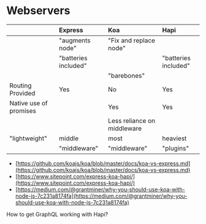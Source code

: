 # Webservers



|  | Express | Koa | Hapi |
| :--- | :--- | :--- | :--- |
|  | "augments node" | "Fix and replace node" |  |
|  | "batteries included" |  | "batteries included" |
|  |  | "barebones" |  |
| Routing Provided | Yes | No | Yes |
| Native use of promises |  | Yes | Yes |
|  |  | Less reliance on middleware |  |
| "lightweight" | middle | most | heaviest |
|  | "middleware" | "middleware" | "plugins" |

* [https://github.com/koajs/koa/blob/master/docs/koa-vs-express.md](https://github.com/koajs/koa/blob/master/docs/koa-vs-express.md)
* [https://www.sitepoint.com/express-koa-hapi/](https://www.sitepoint.com/express-koa-hapi/)
* [https://medium.com/@grantminer/why-you-should-use-koa-with-node-js-7c231a8174fa](https://medium.com/@grantminer/why-you-should-use-koa-with-node-js-7c231a8174fa)

How to get GraphQL working with Hapi?

